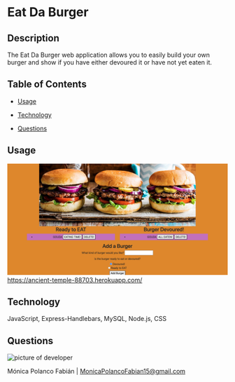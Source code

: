 # Eat Da Burger

## Description

The Eat Da Burger web application allows you to easily build your own burger and show if you have either devoured it or have not yet eaten it.

## Table of Contents

* [Usage](#usage)

* [Technology](#Technology)

* [Questions](#questions)


## Usage
![Thumbnail of app](public/assets/EatDaBurger.png)
https://ancient-temple-88703.herokuapp.com/

## Technology

JavaScript, Express-Handlebars, MySQL, Node.js, CSS

## Questions

![picture of developer](https://avatars3.githubusercontent.com/u/60660512?v=4)

Mónica Polanco Fabián | MonicaPolancoFabian15@gmail.com
